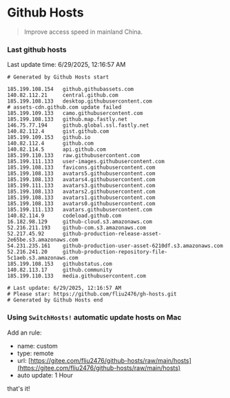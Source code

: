 # Github Hosts

> Improve access speed in mainland China.

### Last github hosts

Last update time: 6/29/2025, 12:16:57 AM

```base
# Generated by Github Hosts start 

185.199.108.154   github.githubassets.com
140.82.112.21     central.github.com
185.199.108.133   desktop.githubusercontent.com
# assets-cdn.github.com update failed
185.199.109.133   camo.githubusercontent.com
185.199.108.133   github.map.fastly.net
146.75.77.194     github.global.ssl.fastly.net
140.82.112.4      gist.github.com
185.199.109.153   github.io
140.82.112.4      github.com
140.82.114.5      api.github.com
185.199.110.133   raw.githubusercontent.com
185.199.111.133   user-images.githubusercontent.com
185.199.108.133   favicons.githubusercontent.com
185.199.108.133   avatars5.githubusercontent.com
185.199.108.133   avatars4.githubusercontent.com
185.199.111.133   avatars3.githubusercontent.com
185.199.108.133   avatars2.githubusercontent.com
185.199.108.133   avatars1.githubusercontent.com
185.199.108.133   avatars0.githubusercontent.com
185.199.111.133   avatars.githubusercontent.com
140.82.114.9      codeload.github.com
16.182.98.129     github-cloud.s3.amazonaws.com
52.216.211.193    github-com.s3.amazonaws.com
52.217.45.92      github-production-release-asset-2e65be.s3.amazonaws.com
54.231.235.161    github-production-user-asset-6210df.s3.amazonaws.com
52.216.241.20     github-production-repository-file-5c1aeb.s3.amazonaws.com
185.199.108.153   githubstatus.com
140.82.113.17     github.community
185.199.110.133   media.githubusercontent.com

# Last update: 6/29/2025, 12:16:57 AM
# Please star: https://github.com/fliu2476/gh-hosts.git
# Generated by Github Hosts end
```

### Using `SwitchHosts!` automatic update hosts on Mac
Add an rule:
- name: custom
- type: remote
- url: [https://gitee.com/fliu2476/github-hosts/raw/main/hosts](https://gitee.com/fliu2476/github-hosts/raw/main/hosts)
- auto update: 1 Hour

that's it!

